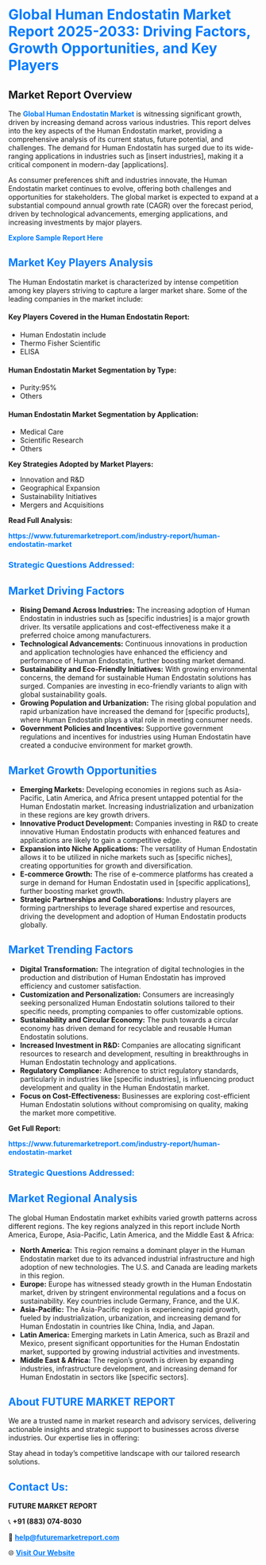 <h1 style="color: #007BFF;">Global Human Endostatin Market Report 2025-2033: Driving Factors, Growth Opportunities, and Key Players</h1>

<section id="overview">
<h2>Market Report Overview</h2>
<p>The <a href="https://www.futuremarketreport.com/industry-report/human-endostatin-market" style="color: #007BFF; text-decoration: none;"><strong>Global Human Endostatin Market</strong></a> is witnessing significant growth, driven by increasing demand across various industries. This report delves into the key aspects of the Human Endostatin market, providing a comprehensive analysis of its current status, future potential, and challenges. The demand for Human Endostatin has surged due to its wide-ranging applications in industries such as [insert industries], making it a critical component in modern-day [applications].</p>
<p>As consumer preferences shift and industries innovate, the Human Endostatin market continues to evolve, offering both challenges and opportunities for stakeholders. The global market is expected to expand at a substantial compound annual growth rate (CAGR) over the forecast period, driven by technological advancements, emerging applications, and increasing investments by major players.</p>
</section>

<section id="overview">
<p><a href="https://www.futuremarketreport.com/request-sample/reportId=99454" style="color: #007BFF; text-decoration: none;"><strong>Explore Sample Report Here</strong></a></p>
</section>

<section id="key-players">
<h2 style="color: #007BFF;">Market Key Players Analysis</h2>
<p>The Human Endostatin market is characterized by intense competition among key players striving to capture a larger market share. Some of the leading companies in the market include:</p>
<h4>Key Players Covered in the Human Endostatin Report:</h4>
<ul><li>Human Endostatin include</li><li>Thermo Fisher Scientific</li><li>ELISA</li></ul>
<h4>Human Endostatin Market Segmentation by Type:</h4>
<ul><li>Purity:95%</li><li>Others</li></ul>

<h4>Human Endostatin Market Segmentation by Application:</h4>
<ul><li>Medical Care</li><li>Scientific Research</li><li>Others</li></ul>
<p><strong>Key Strategies Adopted by Market Players:</strong></p>
<ul>
<li>Innovation and R&D</li>
<li>Geographical Expansion</li>
<li>Sustainability Initiatives</li>
<li>Mergers and Acquisitions</li>
</ul>
</section>

<section>
<p><strong>Read Full Analysis: </strong></p><a href="https://www.futuremarketreport.com/industry-report/human-endostatin-market" style="color: #007BFF; text-decoration: none;"><strong>https://www.futuremarketreport.com/industry-report/human-endostatin-market</strong></a>
<h3 style="color: #007BFF;">Strategic Questions Addressed:</h3>
</section>

<section id="driving-factors">
<h2 style="color: #007BFF;">Market Driving Factors</h2>
<ul>
<li><strong>Rising Demand Across Industries:</strong> The increasing adoption of Human Endostatin in industries such as [specific industries] is a major growth driver. Its versatile applications and cost-effectiveness make it a preferred choice among manufacturers.</li>
<li><strong>Technological Advancements:</strong> Continuous innovations in production and application technologies have enhanced the efficiency and performance of Human Endostatin, further boosting market demand.</li>
<li><strong>Sustainability and Eco-Friendly Initiatives:</strong> With growing environmental concerns, the demand for sustainable Human Endostatin solutions has surged. Companies are investing in eco-friendly variants to align with global sustainability goals.</li>
<li><strong>Growing Population and Urbanization:</strong> The rising global population and rapid urbanization have increased the demand for [specific products], where Human Endostatin plays a vital role in meeting consumer needs.</li>
<li><strong>Government Policies and Incentives:</strong> Supportive government regulations and incentives for industries using Human Endostatin have created a conducive environment for market growth.</li>
</ul>
</section>

<section id="growth-opportunities">
<h2 style="color: #007BFF;">Market Growth Opportunities</h2>
<ul>
<li><strong>Emerging Markets:</strong> Developing economies in regions such as Asia-Pacific, Latin America, and Africa present untapped potential for the Human Endostatin market. Increasing industrialization and urbanization in these regions are key growth drivers.</li>
<li><strong>Innovative Product Development:</strong> Companies investing in R&D to create innovative Human Endostatin products with enhanced features and applications are likely to gain a competitive edge.</li>
<li><strong>Expansion into Niche Applications:</strong> The versatility of Human Endostatin allows it to be utilized in niche markets such as [specific niches], creating opportunities for growth and diversification.</li>
<li><strong>E-commerce Growth:</strong> The rise of e-commerce platforms has created a surge in demand for Human Endostatin used in [specific applications], further boosting market growth.</li>
<li><strong>Strategic Partnerships and Collaborations:</strong> Industry players are forming partnerships to leverage shared expertise and resources, driving the development and adoption of Human Endostatin products globally.</li>
</ul>
</section>

<section id="trending-factors">
<h2 style="color: #007BFF;">Market Trending Factors</h2>
<ul>
<li><strong>Digital Transformation:</strong> The integration of digital technologies in the production and distribution of Human Endostatin has improved efficiency and customer satisfaction.</li>
<li><strong>Customization and Personalization:</strong> Consumers are increasingly seeking personalized Human Endostatin solutions tailored to their specific needs, prompting companies to offer customizable options.</li>
<li><strong>Sustainability and Circular Economy:</strong> The push towards a circular economy has driven demand for recyclable and reusable Human Endostatin solutions.</li>
<li><strong>Increased Investment in R&D:</strong> Companies are allocating significant resources to research and development, resulting in breakthroughs in Human Endostatin technology and applications.</li>
<li><strong>Regulatory Compliance:</strong> Adherence to strict regulatory standards, particularly in industries like [specific industries], is influencing product development and quality in the Human Endostatin market.</li>
<li><strong>Focus on Cost-Effectiveness:</strong> Businesses are exploring cost-efficient Human Endostatin solutions without compromising on quality, making the market more competitive.</li>
</ul>
</section>

<section>
<p><strong>Get Full Report: </strong></p><a href="https://www.futuremarketreport.com/industry-report/human-endostatin-market" style="color: #007BFF; text-decoration: none;"><strong>https://www.futuremarketreport.com/industry-report/human-endostatin-market</strong></a>
<h3 style="color: #007BFF;">Strategic Questions Addressed:</h3>
</section>


<section id="regional-analysis">
<h2 style="color: #007BFF;">Market Regional Analysis</h2>
<p>The global Human Endostatin market exhibits varied growth patterns across different regions. The key regions analyzed in this report include North America, Europe, Asia-Pacific, Latin America, and the Middle East & Africa:</p>
<ul>
<li><strong>North America:</strong> This region remains a dominant player in the Human Endostatin market due to its advanced industrial infrastructure and high adoption of new technologies. The U.S. and Canada are leading markets in this region.</li>
<li><strong>Europe:</strong> Europe has witnessed steady growth in the Human Endostatin market, driven by stringent environmental regulations and a focus on sustainability. Key countries include Germany, France, and the U.K.</li>
<li><strong>Asia-Pacific:</strong> The Asia-Pacific region is experiencing rapid growth, fueled by industrialization, urbanization, and increasing demand for Human Endostatin in countries like China, India, and Japan.</li>
<li><strong>Latin America:</strong> Emerging markets in Latin America, such as Brazil and Mexico, present significant opportunities for the Human Endostatin market, supported by growing industrial activities and investments.</li>
<li><strong>Middle East & Africa:</strong> The region’s growth is driven by expanding industries, infrastructure development, and increasing demand for Human Endostatin in sectors like [specific sectors].</li>
</ul>
</section>

<footer>
<h2 style="color: #007BFF;">About FUTURE MARKET REPORT</h2>
<p>We are a trusted name in market research and advisory services, delivering actionable insights and strategic support to businesses across diverse industries. Our expertise lies in offering:</p>

<p>Stay ahead in today’s competitive landscape with our tailored research solutions.</p>

<h2 style="color: #007BFF;">Contact Us:</h2>
<p><strong>FUTURE MARKET REPORT</strong></p>
<p>📞 <strong>+91 (883) 074-8030</strong></p>
<p>📧 <strong><a href="mailto:help@futuremarketreport.com" style="color: #007BFF;">help@futuremarketreport.com</a></strong></p>
<p>🌐 <strong><a href="https://www.futuremarketreport.com/" style="color: #007BFF;">Visit Our Website</a></strong></p>
</footer>